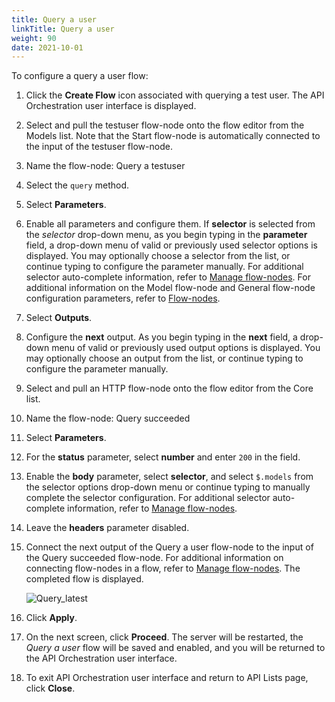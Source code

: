 ```yaml
---
title: Query a user
linkTitle: Query a user
weight: 90
date: 2021-10-01
---
```


To configure a query a user flow:

1. Click the **Create Flow** icon associated with querying a test user.
    The API Orchestration user interface is displayed.
1. Select and pull the testuser flow-node onto the flow editor from the Models list. Note that the Start flow-node is automatically connected to the input of the testuser flow-node.
1. Name the flow-node: Query a testuser
1. Select the `query` method.
1. Select **Parameters**.
1. Enable all parameters and configure them. If **selector** is selected from the _selector_ drop-down menu, as you begin typing in the **parameter** field, a drop-down menu of valid or previously used selector options is displayed. You may optionally choose a selector from the list, or continue typing to configure the parameter manually. For additional selector auto-complete information, refer to [Manage flow-nodes](/docs/developer_guide/flows/manage_flow_nodes/). For additional information on the Model flow-node and General flow-node configuration parameters, refer to [Flow-nodes](/docs/developer_guide/flows/flow_nodes/).
1. Select **Outputs**.
1. Configure the **next** output. As you begin typing in the **next** field, a drop-down menu of valid or previously used output options is displayed. You may optionally choose an output from the list, or continue typing to configure the parameter manually.
1. Select and pull an HTTP flow-node onto the flow editor from the Core list.
1. Name the flow-node: Query succeeded
1. Select **Parameters**.
1. For the **status** parameter, select **number** and enter `200` in the field.
1. Enable the **body** parameter, select **selector**, and select `$.models` from the selector options drop-down menu or continue typing to manually complete the selector configuration. For additional selector auto-complete information, refer to [Manage flow-nodes](/docs/developer_guide/flows/manage_flow_nodes/).
1. Leave the **headers** parameter disabled.
1. Connect the next output of the Query a user flow-node to the input of the Query succeeded flow-node. For additional information on connecting flow-nodes in a flow, refer to [Manage flow-nodes](/docs/developer_guide/flows/manage_flow_nodes/). The completed flow is displayed.

    ![Query_latest](/Images/query_latest.png)

1. Click **Apply**.
1. On the next screen, click **Proceed**. The server will be restarted, the _Query a user_ flow will be saved and enabled, and you will be returned to the API Orchestration user interface.
1. To exit API Orchestration user interface and return to API Lists page, click **Close**.

